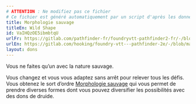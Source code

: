 ```yaml
---
# ATTENTION : Ne modifiez pas ce fichier
# Ce fichier est généré automatiquement par un script d'après les données du module Foundry VTT officiel et de sa traduction
title: Morphologie sauvage
titleEn: Wild Shape
id: VaIHQzOE5ibmbtqU
urlFr: https://gitlab.com/pathfinder-fr/foundryvtt-pathfinder2-fr/-/blob/master/data/feats/VaIHQzOE5ibmbtqU.htm
urlEn: https://gitlab.com/hooking/foundry-vtt---pathfinder-2e/-/blob/master/packs/data/feats.db/wild-shape.json
layout: dons
---
```

Vous ne faites qu’un avec la nature sauvage.

Vous changez et vous vous adaptez sans arrêt pour relever tous les défis. Vous obtenez le sort d’ordre [Morphologie sauvage](../sorts/morphologie-sauvage.md) qui vous permet de prendre diverses formes dont vous pouvez diversifier les possibilités avec des dons de druide.
